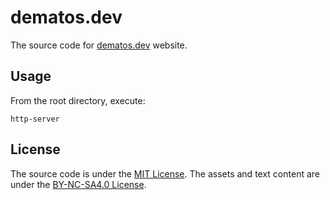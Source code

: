 # dematos.dev

The source code for [dematos.dev](https://dematos.dev) website.

## Usage

From the root directory, execute:

```
http-server
```


## License
The source code is under the [MIT License](https://opensource.org/license/MIT). The assets and text content are under the [BY-NC-SA4.0 License](https://creativecommons.org/licenses/by-nc-sa/4.0/deed.en).

